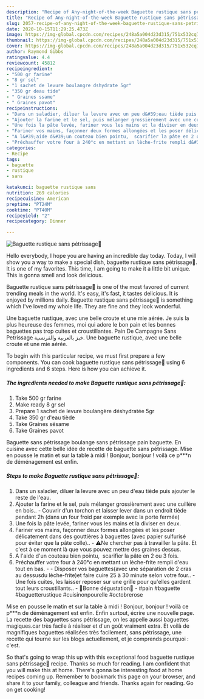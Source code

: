 ```yaml
---
description: "Recipe of Any-night-of-the-week Baguette rustique sans pétrissage🥖"
title: "Recipe of Any-night-of-the-week Baguette rustique sans pétrissage🥖"
slug: 2057-recipe-of-any-night-of-the-week-baguette-rustique-sans-petrissage
date: 2020-10-15T11:29:25.473Z
image: https://img-global.cpcdn.com/recipes/248a5a004d23d315/751x532cq70/baguette-rustique-sans-petrissage🥖-photo-principale-de-la-recette.jpg
thumbnail: https://img-global.cpcdn.com/recipes/248a5a004d23d315/751x532cq70/baguette-rustique-sans-petrissage🥖-photo-principale-de-la-recette.jpg
cover: https://img-global.cpcdn.com/recipes/248a5a004d23d315/751x532cq70/baguette-rustique-sans-petrissage🥖-photo-principale-de-la-recette.jpg
author: Raymond Gibbs
ratingvalue: 4.4
reviewcount: 45812
recipeingredient:
- "500 gr farine"
- "8 gr sel"
- "1 sachet de levure boulangre dshydrate 5gr"
- "350 gr deau tide"
- " Graines ssame"
- " Graines pavot"
recipeinstructions:
- "Dans un saladier, diluer la levure avec un peu d&#39;eau tiède puis ajouter le reste de l&#39;eau."
- "Ajouter la farine et le sel, puis mélanger grossièrement avec une cuillère en bois.. Couvrir d&#39;un torchon et laisser lever dans un endroit tiède pendant 2h (dans un four froid par exemple avec la porte fermée)"
- "Une fois la pâte levée, fariner vous les mains et la diviser en deux."
- "Fariner vos mains, façonner deux formes allongées et les poser délicatement dans des gouttières à baguettes (avec papier sulfurisé pour éviter que la pâte colle).. ⚠️Ne chercher pas à travailler la pâte. Et c&#39;est à ce moment là que vous pouvez mettre des graines dessus."
- "A l&#39;aide d&#39;un couteau bien pointu,  scarifier la pâte en 2 ou 3 fois."
- "Préchauffer votre four à 240°c en mettant un lèche-frite rempli d&#39;eau tout en bas.   Disposer vos baguettes(avec une séparation de 2 cras au dessusdu lèche-frite)et faire cuire 25 à 30 minute selon votre four.. Une fois cuites, les laisser reposer sur une grille pour qu&#39;elles gardent tout leurs croustillants.. 🌸Bonne dégustation🌸 #pain #baguette #baguetterustique #cuisinonpourelle #octobrerose"
categories:
- Recipe
tags:
- baguette
- rustique
- sans

katakunci: baguette rustique sans 
nutrition: 269 calories
recipecuisine: American
preptime: "PT24M"
cooktime: "PT40M"
recipeyield: "2"
recipecategory: Dinner

---
```



![Baguette rustique sans pétrissage🥖](https://img-global.cpcdn.com/recipes/248a5a004d23d315/751x532cq70/baguette-rustique-sans-petrissage🥖-photo-principale-de-la-recette.jpg)

Hello everybody, I hope you are having an incredible day today. Today, I will show you a way to make a special dish, baguette rustique sans pétrissage🥖. It is one of my favorites. This time, I am going to make it a little bit unique. This is gonna smell and look delicious.

Baguette rustique sans pétrissage🥖 is one of the most favored of current trending meals in the world. It's easy, it's fast, it tastes delicious. It is enjoyed by millions daily. Baguette rustique sans pétrissage🥖 is something which I've loved my whole life. They are fine and they look wonderful.

Une baguette rustique, avec une belle croute et une mie aérée. Je suis la plus heureuse des femmes, moi qui adore le bon pain et les bonnes baguettes pas trop cuites et croustillantes. Pain De Campagne Sans Petrissage خبز بالعربية والفرنسية. Une baguette rustique, avec une belle croute et une mie aérée.


To begin with this particular recipe, we must first prepare a few components. You can cook baguette rustique sans pétrissage🥖 using 6 ingredients and 6 steps. Here is how you can achieve it.

<!--inarticleads1-->

##### The ingredients needed to make Baguette rustique sans pétrissage🥖:

1. Take 500 gr farine
1. Make ready 8 gr sel
1. Prepare 1 sachet de levure boulangère déshydratée 5gr
1. Take 350 gr d&#39;eau tiède
1. Take  Graines sésame
1. Take  Graines pavot


Baguette sans pétrissage boulange sans pétrissage pain baguette. En cuisine avec cette belle idée de recette de baguette sans pétrissage. Mise en pousse le matin et sur la table à midi ! Bonjour, bonjour ! voilà ce p***n de déménagement est enfin. 

<!--inarticleads2-->

##### Steps to make Baguette rustique sans pétrissage🥖:

1. Dans un saladier, diluer la levure avec un peu d&#39;eau tiède puis ajouter le reste de l&#39;eau.
1. Ajouter la farine et le sel, puis mélanger grossièrement avec une cuillère en bois.. - Couvrir d&#39;un torchon et laisser lever dans un endroit tiède pendant 2h (dans un four froid par exemple avec la porte fermée)
1. Une fois la pâte levée, fariner vous les mains et la diviser en deux.
1. Fariner vos mains, façonner deux formes allongées et les poser délicatement dans des gouttières à baguettes (avec papier sulfurisé pour éviter que la pâte colle).. - ⚠️Ne chercher pas à travailler la pâte. Et c&#39;est à ce moment là que vous pouvez mettre des graines dessus.
1. A l&#39;aide d&#39;un couteau bien pointu,  scarifier la pâte en 2 ou 3 fois.
1. Préchauffer votre four à 240°c en mettant un lèche-frite rempli d&#39;eau tout en bas.  -  - Disposer vos baguettes(avec une séparation de 2 cras au dessusdu lèche-frite)et faire cuire 25 à 30 minute selon votre four.. - Une fois cuites, les laisser reposer sur une grille pour qu&#39;elles gardent tout leurs croustillants.. - 🌸Bonne dégustation🌸 - #pain #baguette #baguetterustique #cuisinonpourelle #octobrerose


Mise en pousse le matin et sur la table à midi ! Bonjour, bonjour ! voilà ce p***n de déménagement est enfin. Enfin surtout, écrire une nouvelle page. La recette des baguettes sans pétrissage, on les appelle aussi baguettes magiques.car très facile à réaliser et d&#39;un goût vraiment extra. Et voilà de magnifiques baguettes réalisées très facilement, sans pétrissage, une recette qui tourne sur les blogs actuellement, et je comprends pourquoi : c&#39;est. 

So that's going to wrap this up with this exceptional food baguette rustique sans pétrissage🥖 recipe. Thanks so much for reading. I am confident that you will make this at home. There's gonna be interesting food at home recipes coming up. Remember to bookmark this page on your browser, and share it to your family, colleague and friends. Thanks again for reading. Go on get cooking!
